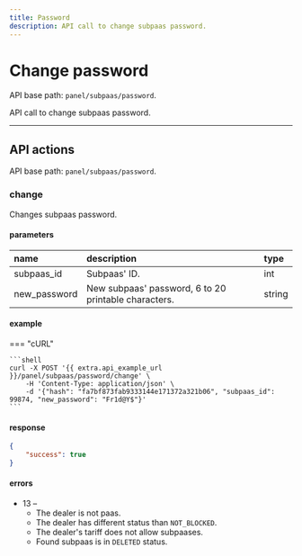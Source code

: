 ```yaml
---
title: Password
description: API call to change subpaas password.
---
```


# Change password

API base path: `panel/subpaas/password`.

API call to change subpaas password.

***

## API actions

API base path: `panel/subpaas/password`.

### change 

Changes subpaas password.

#### parameters

| name         | description                                          | type   |
|:-------------|:-----------------------------------------------------|:-------|
| subpaas_id   | Subpaas' ID.                                         | int    |
| new_password | New subpaas' password, 6 to 20 printable characters. | string |

#### example

=== "cURL"

    ```shell
    curl -X POST '{{ extra.api_example_url }}/panel/subpaas/password/change' \
        -H 'Content-Type: application/json' \
        -d '{"hash": "fa7bf873fab9333144e171372a321b06", "subpaas_id": 99874, "new_password": "Fr1d@Y$"}'
    ```

#### response

```json
{
    "success": true
}
```

#### errors

* 13 –
    * The dealer is not paas.
    * The dealer has different status than `NOT_BLOCKED`.
    * The dealer's tariff does not allow subpaases.
    * Found subpaas is in `DELETED` status.

